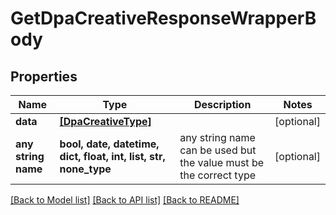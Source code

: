 # GetDpaCreativeResponseWrapperBody


## Properties
Name | Type | Description | Notes
------------ | ------------- | ------------- | -------------
**data** | [**[DpaCreativeType]**](DpaCreativeType.md) |  | [optional] 
**any string name** | **bool, date, datetime, dict, float, int, list, str, none_type** | any string name can be used but the value must be the correct type | [optional]

[[Back to Model list]](../README.md#documentation-for-models) [[Back to API list]](../README.md#documentation-for-api-endpoints) [[Back to README]](../README.md)



